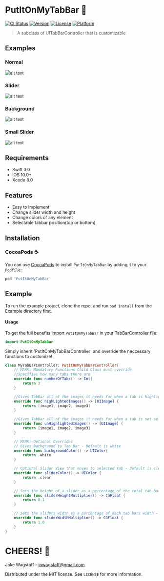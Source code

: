 # PutItOnMyTabBar 🍻
[![CI Status](http://img.shields.io/travis/jnwagstaff/PutItOnMyTabBar.svg?style=flat)](https://travis-ci.org/jnwagstaff/PutItOnMyTabBar)
[![Version](https://img.shields.io/cocoapods/v/PutItOnMyTabBar.svg?style=flat)](http://cocoapods.org/pods/PutItOnMyTabBar)
[![License](https://img.shields.io/cocoapods/l/PutItOnMyTabBar.svg?style=flat)](http://cocoapods.org/pods/PutItOnMyTabBar)
[![Platform](https://img.shields.io/cocoapods/p/PutItOnMyTabBar.svg?style=flat)](http://cocoapods.org/pods/PutItOnMyTabBar)
> A subclass of UITabBarController that is customizable 

## Examples 

### Normal 
![alt text](https://github.com/jnwagstaff/PutItOnMyTabBar/blob/master/gifs/normalGif.gif)

### Slider 
![alt text](https://github.com/jnwagstaff/PutItOnMyTabBar/blob/master/gifs/sliderGif.gif)

### Background 
![alt text](https://github.com/jnwagstaff/PutItOnMyTabBar/blob/master/gifs/backgroundGif.gif)

### Small Slider 
![alt text](https://github.com/jnwagstaff/PutItOnMyTabBar/blob/master/gifs/smallSliderGif.gif)

## Requirements

- Swift 3.0
- iOS 10.0+
- Xcode 8.0

## Features

- Easy to implement
- Change slider width and height
- Change colors of any element 
- Selectable tabbar position(top or bottom) 

## Installation

### CocoaPods ☕️
You can use [CocoaPods](http://cocoapods.org/) to install `PutItOnMyTabBar` by adding it to your `Podfile`:

```ruby
pod 'PutItOnMyTabBar'
```
## Example

To run the example project, clone the repo, and run `pod install` from the Example directory first.

#### Usage

To get the full benefits import `PutItOnMyTabBar` in your TabBarController file:

``` swift
import PutItOnMyTabBar
```

Simply inherit 'PutItOnMyTabBarController' and override the neccessary functions to customize!


```swift
class MyTabBarController: PutItOnMyTabBarController{
    // MARK: Mandatory Functions Child Class must override
    //Specifies how many tabs there are
    override func numberOfTabs() -> Int{
        return 3
    }

    //Gives TabBar all of the images it needs for when a tab is highlighted (in order of Tabs)
    override func highLightedImages() -> [UIImage] {
        return [image1, image2, image3]
    }

    //Gives TabBar all of the images it needs for when a tab is not selected (in order of Tabs) 
    override func unHighlightedImages() -> [UIImage] {
        return [image1, image2, image3]
    }

    // MARK: Optional Overrides 
    // Gives Background to Tab Bar - Default is white 
    override func backgroundColor() -> UIColor{
        return .white
    }

    // Optional Slider View that moves to selected Tab - Default is clear
    override func sliderColor() -> UIColor {
        return .clear
    }

    // Sets the height of a slider as a percentage of the total tab bar height - Default is 10%
    override func sliderHeightMultiplier() -> CGFloat {
        return 0.1
    }

    // Sets the sliders width as a percentage of each tab bars width - Default is 100%
    override func sliderWidthMultiplier() -> CGFloat {
        return 1.0
    }
}
```
# CHEERS! 🍻

Jake Wagstaff – jnwagstaff@gmail.com

Distributed under the MIT license. See ``LICENSE`` for more information.
